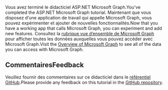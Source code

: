 <!-- markdownlint-disable MD002 MD041 -->

<span data-ttu-id="6317e-101">Vous avez terminé le didacticiel ASP.NET Microsoft Graph.</span><span class="sxs-lookup"><span data-stu-id="6317e-101">You've completed the ASP.NET Microsoft Graph tutorial.</span></span> <span data-ttu-id="6317e-102">Maintenant que vous disposez d’une application de travail qui appelle Microsoft Graph, vous pouvez expérimenter et ajouter de nouvelles fonctionnalités.</span><span class="sxs-lookup"><span data-stu-id="6317e-102">Now that you have a working app that calls Microsoft Graph, you can experiment and add new features.</span></span> <span data-ttu-id="6317e-103">Consultez la [rubrique vue d’ensemble de Microsoft Graph](/graph/overview) pour afficher toutes les données auxquelles vous pouvez accéder avec Microsoft Graph.</span><span class="sxs-lookup"><span data-stu-id="6317e-103">Visit the [Overview of Microsoft Graph](/graph/overview) to see all of the data you can access with Microsoft Graph.</span></span>

## <a name="feedback"></a><span data-ttu-id="6317e-104">Commentaires</span><span class="sxs-lookup"><span data-stu-id="6317e-104">Feedback</span></span>

<span data-ttu-id="6317e-105">Veuillez fournir des commentaires sur ce didacticiel dans le [référentiel GitHub](https://github.com/microsoftgraph/msgraph-training-aspnetmvcapp).</span><span class="sxs-lookup"><span data-stu-id="6317e-105">Please provide any feedback on this tutorial in the [GitHub repository](https://github.com/microsoftgraph/msgraph-training-aspnetmvcapp).</span></span>
